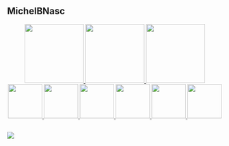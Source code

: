 ## MichelBNasc
<div align="center">
  <a href="https://github.com/MichelBNasc">
  <img height="138em"src="https://media.discordapp.net/attachments/952959093923004497/952968355185315961/01052e0aae43d0148ad741030ddd1a18.gif">
  <img height="138em" src="https://github-readme-stats.vercel.app/api?username=MichelBNasc&show_icons=true&theme=calm&include_all_commits=true&count_private=true"/>
  <img height="138em" src="https://github-readme-stats.vercel.app/api/top-langs/?username=MichelBNasc&layout=compact&langs_count=7&theme=calm"/>
  <img height="80em"src="https://media.discordapp.net/attachments/952959093923004497/953426663360827412/f9ee5fb374d43fbd707c8a66ff5d09d1.gif">
    <img height="80em"src="https://media.discordapp.net/attachments/952959093923004497/953426663360827412/f9ee5fb374d43fbd707c8a66ff5d09d1.gif">
    <img height="80em"src="https://media.discordapp.net/attachments/952959093923004497/953426663360827412/f9ee5fb374d43fbd707c8a66ff5d09d1.gif">
    <img height="80em"src="https://media.discordapp.net/attachments/952959093923004497/953426663360827412/f9ee5fb374d43fbd707c8a66ff5d09d1.gif">
    <img height="80em"src="https://media.discordapp.net/attachments/952959093923004497/953426663360827412/f9ee5fb374d43fbd707c8a66ff5d09d1.gif">
    <img height="80em"src="https://media.discordapp.net/attachments/952959093923004497/953426663360827412/f9ee5fb374d43fbd707c8a66ff5d09d1.gif">
  
</div>

  
  
  ##
  

  <a href="https://www.linkedin.com/in/michel-batista-do-nascimento-906497208/" target="_blank"><img src="https://img.shields.io/badge/-LinkedIn-%230077B5?style=for-the-badge&logo=linkedin&logoColor=white" target="_blank"></a> 
